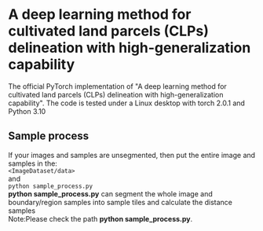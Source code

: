 # A deep learning method for cultivated land parcels (CLPs) delineation with high-generalization capability
The official PyTorch implementation of "A deep learning method for cultivated land parcels (CLPs) delineation with high-generalization capability". The code is tested under a Linux desktop with torch 2.0.1 and Python 3.10
## Sample process
If your images and samples are unsegmented, then put the entire image and samples in the:  
`<ImageDataset/data>`  
and   
`python sample_process.py`   
**python sample_process.py** can segment the whole image and boundary/region samples into sample tiles 
and calculate the distance samples  
Note:Please check the path **python sample_process.py**.

